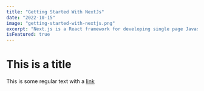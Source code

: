 ```yaml
---
title: "Getting Started With NextJs"
date: "2022-10-15"
image: "getting-started-with-nextjs.png"
excerpt: "Next.js is a React framework for developing single page Javascript applications."
isFeatured: true
---
```


# This is a title

This is some regular text with a [link](https://google.co)
